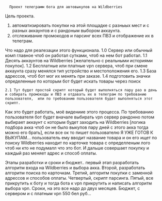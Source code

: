 

      Проект телеграмм бота для автовыкупов на Wildberries
  Цель проекта.
1. автоматизировать покупки на этой площадке с разныых мест и с разных аккаунтов
и с рандоным выбором аккаунта.
2. отслеживание промокодов и парсинг всех ПВЗ и отображение их в телеграм.

  Что надо для реалезации этого функционала.
    1.0 Сервер  или обычный комп главное  чтоб  он работал сутками, чтоб на нем бот работал.
    1.1 Десять аккаунтов на Wildberries [желательно с реальными историями покупок].
    1.2 Бесплатные или платные  vpn сервера, чтоб при смене аккаунта сразу менялся тип устройство и местоположения его.
    1.3 База адрессов, чтоб бот мог их менять при заказе.
    1.4 подготовить значки определенные по которым бот будет искать товары через поиск

    2.1 Тут будет простой скрипт который будет выполняться пару раз в день и собирать промокоды и ПВЗ и отдавать их в телеграм по требованию пользователя,  или по требованию пользователя будет выполняться этот скрипт.


  Как это будет работать, моё видениие этого процесса.
    По требованию пользователя бот будет вначале выбирать vpn сервер рандонно потом выбирает аккаунт с которым будет заходить на Wildberries [логика подбора акка чтоб он не было выкупов пару дней с этого акка тогда можно его брать], если все ок то пишет пользователю Я УЖЕ ГОТОВ К ВЫКУПАМ... пользователь ему вводит название товара и он его ищет по поиску Wildberries находит по карточке товара с определленым лого чтоб ни кто не подумалл что это бот. И дальше совершает покупку и каждый раз меняет адрес и способ оплаты.

 Этапы разработки и сроки и бюджет..
    первый этап разработать алгоритм входа на Wildberries и выбора акка.
    Второй, разработать алгоритм поиска по карточкам.
    Третий, алгоритм покупки с заменной адрессов и способов оплаты.
    Четвертый, скрипт парсинга.
    Пятый, все прикрутить к боту и тогда бота к vpn прикрутить и написать алгоритм выбора vpn.
    Сроки, на это все надо до двух месяцев.
    Бюджет, с сервером и с платным vpn 550 бел руб...
     